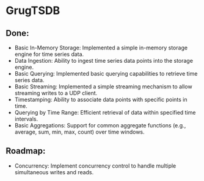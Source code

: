 # GrugTSDB

## Done:
* Basic In-Memory Storage: Implemented a simple in-memory storage engine for time series data.
* Data Ingestion: Ability to ingest time series data points into the storage engine.
* Basic Querying: Implemented basic querying capabilities to retrieve time series data.
* Basic Streaming: Implemented a simple streaming mechanism to allow streaming writes to a UDP client.
* Timestamping: Ability to associate data points with specific points in time.
* Querying by Time Range: Efficient retrieval of data within specified time intervals.
* Basic Aggregations: Support for common aggregate functions (e.g., average, sum, min, max, count) over time windows.

## Roadmap:
* Concurrency: Implement concurrency control to handle multiple simultaneous writes and reads.